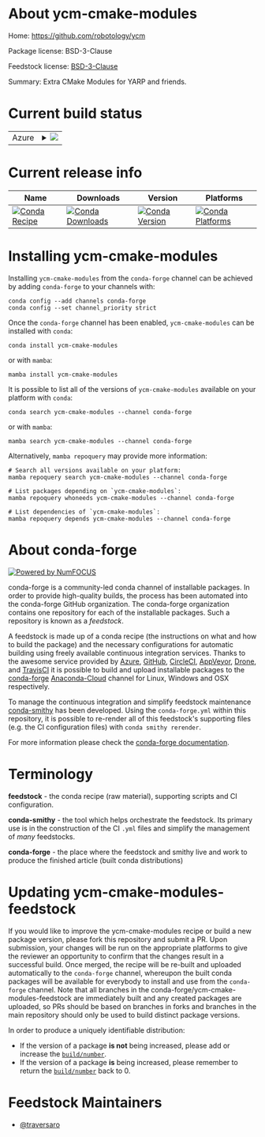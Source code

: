 About ycm-cmake-modules
=======================

Home: https://github.com/robotology/ycm

Package license: BSD-3-Clause

Feedstock license: [BSD-3-Clause](https://github.com/conda-forge/ycm-cmake-modules-feedstock/blob/main/LICENSE.txt)

Summary: Extra CMake Modules for YARP and friends.

Current build status
====================


<table>
    
  <tr>
    <td>Azure</td>
    <td>
      <details>
        <summary>
          <a href="https://dev.azure.com/conda-forge/feedstock-builds/_build/latest?definitionId=13254&branchName=main">
            <img src="https://dev.azure.com/conda-forge/feedstock-builds/_apis/build/status/ycm-cmake-modules-feedstock?branchName=main">
          </a>
        </summary>
        <table>
          <thead><tr><th>Variant</th><th>Status</th></tr></thead>
          <tbody><tr>
              <td>linux_64</td>
              <td>
                <a href="https://dev.azure.com/conda-forge/feedstock-builds/_build/latest?definitionId=13254&branchName=main">
                  <img src="https://dev.azure.com/conda-forge/feedstock-builds/_apis/build/status/ycm-cmake-modules-feedstock?branchName=main&jobName=linux&configuration=linux%20linux_64_" alt="variant">
                </a>
              </td>
            </tr><tr>
              <td>linux_aarch64</td>
              <td>
                <a href="https://dev.azure.com/conda-forge/feedstock-builds/_build/latest?definitionId=13254&branchName=main">
                  <img src="https://dev.azure.com/conda-forge/feedstock-builds/_apis/build/status/ycm-cmake-modules-feedstock?branchName=main&jobName=linux&configuration=linux%20linux_aarch64_" alt="variant">
                </a>
              </td>
            </tr><tr>
              <td>osx_64</td>
              <td>
                <a href="https://dev.azure.com/conda-forge/feedstock-builds/_build/latest?definitionId=13254&branchName=main">
                  <img src="https://dev.azure.com/conda-forge/feedstock-builds/_apis/build/status/ycm-cmake-modules-feedstock?branchName=main&jobName=osx&configuration=osx%20osx_64_" alt="variant">
                </a>
              </td>
            </tr><tr>
              <td>osx_arm64</td>
              <td>
                <a href="https://dev.azure.com/conda-forge/feedstock-builds/_build/latest?definitionId=13254&branchName=main">
                  <img src="https://dev.azure.com/conda-forge/feedstock-builds/_apis/build/status/ycm-cmake-modules-feedstock?branchName=main&jobName=osx&configuration=osx%20osx_arm64_" alt="variant">
                </a>
              </td>
            </tr><tr>
              <td>win_64</td>
              <td>
                <a href="https://dev.azure.com/conda-forge/feedstock-builds/_build/latest?definitionId=13254&branchName=main">
                  <img src="https://dev.azure.com/conda-forge/feedstock-builds/_apis/build/status/ycm-cmake-modules-feedstock?branchName=main&jobName=win&configuration=win%20win_64_" alt="variant">
                </a>
              </td>
            </tr>
          </tbody>
        </table>
      </details>
    </td>
  </tr>
</table>

Current release info
====================

| Name | Downloads | Version | Platforms |
| --- | --- | --- | --- |
| [![Conda Recipe](https://img.shields.io/badge/recipe-ycm--cmake--modules-green.svg)](https://anaconda.org/conda-forge/ycm-cmake-modules) | [![Conda Downloads](https://img.shields.io/conda/dn/conda-forge/ycm-cmake-modules.svg)](https://anaconda.org/conda-forge/ycm-cmake-modules) | [![Conda Version](https://img.shields.io/conda/vn/conda-forge/ycm-cmake-modules.svg)](https://anaconda.org/conda-forge/ycm-cmake-modules) | [![Conda Platforms](https://img.shields.io/conda/pn/conda-forge/ycm-cmake-modules.svg)](https://anaconda.org/conda-forge/ycm-cmake-modules) |

Installing ycm-cmake-modules
============================

Installing `ycm-cmake-modules` from the `conda-forge` channel can be achieved by adding `conda-forge` to your channels with:

```
conda config --add channels conda-forge
conda config --set channel_priority strict
```

Once the `conda-forge` channel has been enabled, `ycm-cmake-modules` can be installed with `conda`:

```
conda install ycm-cmake-modules
```

or with `mamba`:

```
mamba install ycm-cmake-modules
```

It is possible to list all of the versions of `ycm-cmake-modules` available on your platform with `conda`:

```
conda search ycm-cmake-modules --channel conda-forge
```

or with `mamba`:

```
mamba search ycm-cmake-modules --channel conda-forge
```

Alternatively, `mamba repoquery` may provide more information:

```
# Search all versions available on your platform:
mamba repoquery search ycm-cmake-modules --channel conda-forge

# List packages depending on `ycm-cmake-modules`:
mamba repoquery whoneeds ycm-cmake-modules --channel conda-forge

# List dependencies of `ycm-cmake-modules`:
mamba repoquery depends ycm-cmake-modules --channel conda-forge
```


About conda-forge
=================

[![Powered by
NumFOCUS](https://img.shields.io/badge/powered%20by-NumFOCUS-orange.svg?style=flat&colorA=E1523D&colorB=007D8A)](https://numfocus.org)

conda-forge is a community-led conda channel of installable packages.
In order to provide high-quality builds, the process has been automated into the
conda-forge GitHub organization. The conda-forge organization contains one repository
for each of the installable packages. Such a repository is known as a *feedstock*.

A feedstock is made up of a conda recipe (the instructions on what and how to build
the package) and the necessary configurations for automatic building using freely
available continuous integration services. Thanks to the awesome service provided by
[Azure](https://azure.microsoft.com/en-us/services/devops/), [GitHub](https://github.com/),
[CircleCI](https://circleci.com/), [AppVeyor](https://www.appveyor.com/),
[Drone](https://cloud.drone.io/welcome), and [TravisCI](https://travis-ci.com/)
it is possible to build and upload installable packages to the
[conda-forge](https://anaconda.org/conda-forge) [Anaconda-Cloud](https://anaconda.org/)
channel for Linux, Windows and OSX respectively.

To manage the continuous integration and simplify feedstock maintenance
[conda-smithy](https://github.com/conda-forge/conda-smithy) has been developed.
Using the ``conda-forge.yml`` within this repository, it is possible to re-render all of
this feedstock's supporting files (e.g. the CI configuration files) with ``conda smithy rerender``.

For more information please check the [conda-forge documentation](https://conda-forge.org/docs/).

Terminology
===========

**feedstock** - the conda recipe (raw material), supporting scripts and CI configuration.

**conda-smithy** - the tool which helps orchestrate the feedstock.
                   Its primary use is in the construction of the CI ``.yml`` files
                   and simplify the management of *many* feedstocks.

**conda-forge** - the place where the feedstock and smithy live and work to
                  produce the finished article (built conda distributions)


Updating ycm-cmake-modules-feedstock
====================================

If you would like to improve the ycm-cmake-modules recipe or build a new
package version, please fork this repository and submit a PR. Upon submission,
your changes will be run on the appropriate platforms to give the reviewer an
opportunity to confirm that the changes result in a successful build. Once
merged, the recipe will be re-built and uploaded automatically to the
`conda-forge` channel, whereupon the built conda packages will be available for
everybody to install and use from the `conda-forge` channel.
Note that all branches in the conda-forge/ycm-cmake-modules-feedstock are
immediately built and any created packages are uploaded, so PRs should be based
on branches in forks and branches in the main repository should only be used to
build distinct package versions.

In order to produce a uniquely identifiable distribution:
 * If the version of a package **is not** being increased, please add or increase
   the [``build/number``](https://docs.conda.io/projects/conda-build/en/latest/resources/define-metadata.html#build-number-and-string).
 * If the version of a package **is** being increased, please remember to return
   the [``build/number``](https://docs.conda.io/projects/conda-build/en/latest/resources/define-metadata.html#build-number-and-string)
   back to 0.

Feedstock Maintainers
=====================

* [@traversaro](https://github.com/traversaro/)

